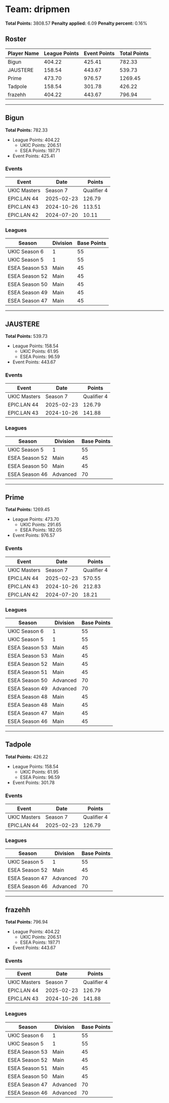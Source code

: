 # Team: dripmen

**Total Points:** 3808.57
**Penalty applied:** 6.09
**Penalty percent:** 0.16%

## Roster
| Player Name | League Points | Event Points | Total Points |
|-------------|--------------|--------------|-------------|
| Bigun | 404.22 | 425.41 | 782.33 |
| JAUSTERE | 158.54 | 443.67 | 539.73 |
| Prime | 473.70 | 976.57 | 1269.45 |
| Tadpole | 158.54 | 301.78 | 426.22 |
| frazehh | 404.22 | 443.67 | 796.94 |

---

## Bigun

**Total Points:** 782.33

- League Points: 404.22
  - UKIC Points: 206.51
  - ESEA Points: 197.71
- Event Points: 425.41

### Events
| Event | Date | Points |
|-------|------|--------|
| UKIC Masters | Season 7 | Qualifier 4 | 2025-07-09 | 175.00 |
| EPIC.LAN 44 | 2025-02-23 | 126.79 |
| EPIC.LAN 43 | 2024-10-26 | 113.51 |
| EPIC.LAN 42 | 2024-07-20 | 10.11 |
### Leagues
| Season | Division | Base Points |
|--------|----------|-------------|
| UKIC Season 6 | 1 | 55 |
| UKIC Season 5 | 1 | 55 |
| ESEA Season 53 | Main | 45 |
| ESEA Season 52 | Main | 45 |
| ESEA Season 50 | Main | 45 |
| ESEA Season 49 | Main | 45 |
| ESEA Season 47 | Main | 45 |
---

## JAUSTERE

**Total Points:** 539.73

- League Points: 158.54
  - UKIC Points: 61.95
  - ESEA Points: 96.59
- Event Points: 443.67

### Events
| Event | Date | Points |
|-------|------|--------|
| UKIC Masters | Season 7 | Qualifier 4 | 2025-07-09 | 175.00 |
| EPIC.LAN 44 | 2025-02-23 | 126.79 |
| EPIC.LAN 43 | 2024-10-26 | 141.88 |
### Leagues
| Season | Division | Base Points |
|--------|----------|-------------|
| UKIC Season 5 | 1 | 55 |
| ESEA Season 52 | Main | 45 |
| ESEA Season 50 | Main | 45 |
| ESEA Season 46 | Advanced | 70 |
---

## Prime

**Total Points:** 1269.45

- League Points: 473.70
  - UKIC Points: 291.65
  - ESEA Points: 182.05
- Event Points: 976.57

### Events
| Event | Date | Points |
|-------|------|--------|
| UKIC Masters | Season 7 | Qualifier 4 | 2025-07-09 | 175.00 |
| EPIC.LAN 44 | 2025-02-23 | 570.55 |
| EPIC.LAN 43 | 2024-10-26 | 212.83 |
| EPIC.LAN 42 | 2024-07-20 | 18.21 |
### Leagues
| Season | Division | Base Points |
|--------|----------|-------------|
| UKIC Season 6 | 1 | 55 |
| UKIC Season 5 | 1 | 55 |
| ESEA Season 53 | Main | 45 |
| ESEA Season 53 | Main | 45 |
| ESEA Season 52 | Main | 45 |
| ESEA Season 51 | Main | 45 |
| ESEA Season 50 | Advanced | 70 |
| ESEA Season 49 | Advanced | 70 |
| ESEA Season 48 | Main | 45 |
| ESEA Season 48 | Main | 45 |
| ESEA Season 47 | Main | 45 |
| ESEA Season 46 | Main | 45 |
---

## Tadpole

**Total Points:** 426.22

- League Points: 158.54
  - UKIC Points: 61.95
  - ESEA Points: 96.59
- Event Points: 301.78

### Events
| Event | Date | Points |
|-------|------|--------|
| UKIC Masters | Season 7 | Qualifier 4 | 2025-07-09 | 175.00 |
| EPIC.LAN 44 | 2025-02-23 | 126.79 |
### Leagues
| Season | Division | Base Points |
|--------|----------|-------------|
| UKIC Season 5 | 1 | 55 |
| ESEA Season 52 | Main | 45 |
| ESEA Season 47 | Advanced | 70 |
| ESEA Season 46 | Advanced | 70 |
---

## frazehh

**Total Points:** 796.94

- League Points: 404.22
  - UKIC Points: 206.51
  - ESEA Points: 197.71
- Event Points: 443.67

### Events
| Event | Date | Points |
|-------|------|--------|
| UKIC Masters | Season 7 | Qualifier 4 | 2025-07-09 | 175.00 |
| EPIC.LAN 44 | 2025-02-23 | 126.79 |
| EPIC.LAN 43 | 2024-10-26 | 141.88 |
### Leagues
| Season | Division | Base Points |
|--------|----------|-------------|
| UKIC Season 6 | 1 | 55 |
| UKIC Season 5 | 1 | 55 |
| ESEA Season 53 | Main | 45 |
| ESEA Season 52 | Main | 45 |
| ESEA Season 51 | Main | 45 |
| ESEA Season 50 | Main | 45 |
| ESEA Season 47 | Advanced | 70 |
| ESEA Season 46 | Advanced | 70 |